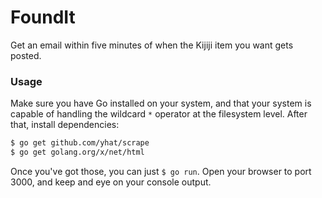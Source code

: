 # FoundIt

Get an email within five minutes of when the Kijiji item you want gets posted.

### Usage

Make sure you have Go installed on your system, and that your system is capable of handling the wildcard `*` operator at the filesystem level. After that, install dependencies:

```bash
$ go get github.com/yhat/scrape
$ go get golang.org/x/net/html
```

Once you've got those, you can just `$ go run`. Open your browser to port 3000, and keep and eye on your console output.